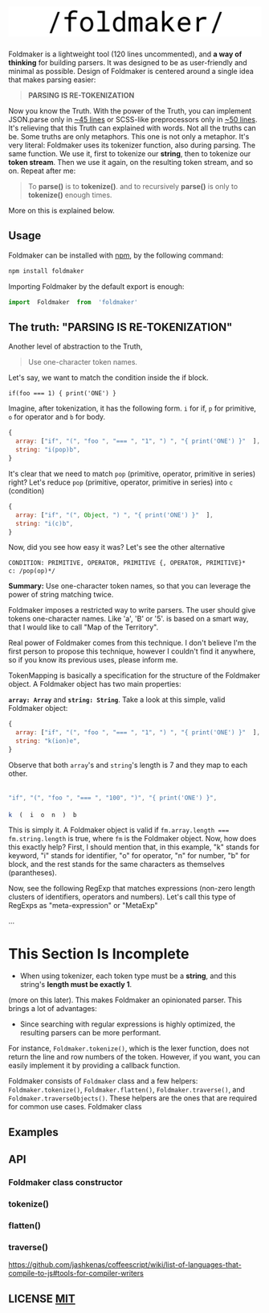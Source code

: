 # ![](logo.png)
Foldmaker is a lightweight tool (120 lines uncommented), and **a way of thinking** for building parsers. It was designed to be as user-friendly and minimal as possible. Design of Foldmaker is centered around a single idea that makes parsing easier:

> **PARSING IS RE-TOKENIZATION**

Now you know the Truth. With the power of the Truth, you can implement JSON.parse only in [~45 lines](https://github.com/foldmaker/json-parse) or SCSS-like preprocessors only in [~50 lines](https://github.com/foldmaker/css-nested). It's relieving that this Truth can explained with words. Not all the truths can be. Some truths are only metaphors. This one is not only a metaphor. It's very literal: Foldmaker uses its tokenizer function, also during parsing. The same function. We use it, first to tokenize our **string**, then to tokenize our **token stream**. Then we use it again, on the resulting token stream, and so on. Repeat after me: 
> To **parse()** is to **tokenize()**. and to recursively **parse()** is only to **tokenize()** enough times.

More on this is explained below.

## Usage
Foldmaker can be installed with [npm](https://docs.npmjs.com/getting-started/what-is-npm), by the following command:
```sh
npm install foldmaker
```
Importing Foldmaker by the default export is enough:
```js
import  Foldmaker  from  'foldmaker'
```

## The truth: "PARSING IS RE-TOKENIZATION"






Another level of abstraction to the Truth,
> Use one-character token names.


Let's say, we want to match the condition inside the if block.
```
if(foo === 1) { print('ONE') }
```
Imagine, after tokenization, it has the following form. `i` for if, `p` for primitive, `o` for operator and `b` for body.
```js
{
  array: ["if", "(", "foo ", "=== ", "1", ") ", "{ print('ONE') }"  ],
  string: "i(pop)b",
}
```
It's clear that we need to match  `pop` (primitive, operator, primitive in series) right?
Let's reduce `pop` (primitive, operator, primitive in series) into `c` (condition)
```js
{
  array: ["if", "(", Object, ") ", "{ print('ONE') }"  ],
  string: "i(c)b",
}
```
Now, did you see how easy it was? Let's see the other alternative
```
CONDITION: PRIMITIVE, OPERATOR, PRIMITIVE {, OPERATOR, PRIMITIVE}*
c: /pop(op)*/
```

**Summary:** Use one-character token names, so that you can leverage the power of string matching twice.

Foldmaker imposes a restricted way to write parsers. The user should give tokens one-character names. Like 'a', 'B' or '5'.
is based on a smart way, that I would like to call "Map of the Territory". 

Real power of Foldmaker comes from this technique. I don't believe I'm the first person to propose this technique, however I couldn't find it anywhere, so if you know its previous uses, please inform me.

  

TokenMapping is basically a specification for the structure of the Foldmaker object. A Foldmaker object has two main properties:

**`array: Array`** and **`string: String`**. Take a look at this simple, valid Foldmaker object:

```js
{
  array: ["if", "(", "foo ", "=== ", "1", ") ", "{ print('ONE') }"  ],
  string: "k(ion)e",
}
```

Observe that both `array`'s and `string`'s length is 7 and they map to each other.

```js

"if", "(", "foo ", "=== ", "100", ")", "{ print('ONE') }",

k  (  i  o  n  )  b

```

This is simply it. A Foldmaker object is valid if `fm.array.length === fm.string.length` is true, where `fm` is the Foldmaker object. Now, how does this exactly help? First, I should mention that, in this example, "k" stands for keyword, "i" stands for identifier, "o" for operator, "n" for number, "b" for block, and the rest stands for the same characters as themselves (parantheses).

  

Now, see the following RegExp that matches expressions (non-zero length clusters of identifiers, operators and numbers). Let's call this type of RegExps as "meta-expression" or "MetaExp"

...

# This Section Is Incomplete

  

- When using tokenizer, each token type must be a **string**, and this string's **length must be exactly 1**.

  

(more on this later). This makes Foldmaker an opinionated parser. This brings a lot of advantages:

- Since searching with regular expressions is highly optimized, the resulting parsers can be more performant.

  

For instance, `Foldmaker.tokenize()`, which is the lexer function, does not return the line and row numbers of the token. However, if you want, you can easily implement it by providing a callback function.

  

Foldmaker consists of `Foldmaker` class and a few helpers: `Foldmaker.tokenize()`, `Foldmaker.flatten()`, `Foldmaker.traverse()`, and `Foldmaker.traverseObjects()`. These helpers are the ones that are required for common use cases. Foldmaker class

  
  

## Examples

## API

  

### Foldmaker class constructor

### tokenize()

### flatten()

### traverse()

  

https://github.com/jashkenas/coffeescript/wiki/list-of-languages-that-compile-to-js#tools-for-compiler-writers

  

## LICENSE [MIT](LICENSE)
